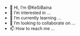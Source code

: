 - 👋 Hi, I’m @KeSiBaina
- 👀 I’m interested in ...
- 🌱 I’m currently learning ...
- 💞️ I’m looking to collaborate on ...
- 📫 How to reach me ...

<!---
KeSiBaina/KeSiBaina is a ✨ special ✨ repository because its `README.md` (this file) appears on your GitHub profile.
You can click the Preview link to take a look at your changes.
--->

